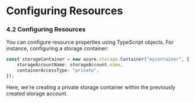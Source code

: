 # Configuring Resources

### 4.2 Configuring Resources

You can configure resource properties using TypeScript objects. For instance, configuring a storage container:

```typescript
const storageContainer = new azure.storage.Container("mycontainer", {
    storageAccountName: storageAccount.name,
    containerAccessType: "private",
});
```

Here, we're creating a private storage container within the previously created storage account.